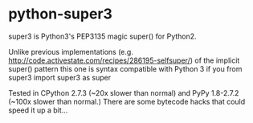python-super3
=============

super3 is Python3's PEP3135 magic super() for Python2.

Unlike previous implementations (e.g. http://code.activestate.com/recipes/286195-selfsuper/)
of the implicit super() pattern this one is syntax compatible with Python 3 if
you from super3 import super3 as super

Tested in CPython 2.7.3 (~20x slower than normal) and PyPy 1.8-2.7.2 (~100x
slower than normal.) There are some bytecode hacks that could speed it up
a bit...


